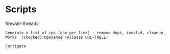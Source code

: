 # Scripts

firewall-threads:

 	Generate a list of ips (one per line) - remove dups, invalid, cleanup,
	Works  (Checked):Opnsense (Aliases URL-TABLE)

	Fortigate
